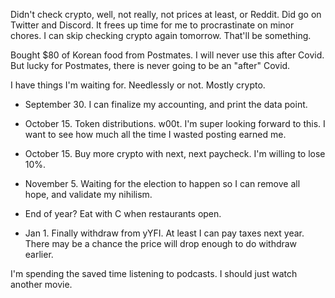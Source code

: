 Didn't check crypto, well, not really, not prices at least, or Reddit. Did go on Twitter and Discord. It frees up time for me to procrastinate on minor chores. I can skip checking crypto again tomorrow. That'll be something.

Bought $80 of Korean food from Postmates. I will never use this after Covid. But lucky for Postmates, there is never going to be an "after" Covid.

I have things I'm waiting for. Needlessly or not. Mostly crypto.


- September 30. I can finalize my accounting, and print the data point.

- October 15. Token distributions. w00t. I'm super looking forward to this. I want to see how much all the time I wasted posting earned me.

- October 15. Buy more crypto with next, next paycheck. I'm willing to lose 10%.

- November 5. Waiting for the election to happen so I can remove all hope, and validate my nihilism.

- End of year? Eat with C when restaurants open.

- Jan 1. Finally withdraw from yYFI. At least I can pay taxes next year. There may be a chance the price will drop enough to do withdraw earlier.

I'm spending the saved time listening to podcasts. I should just watch another movie.
